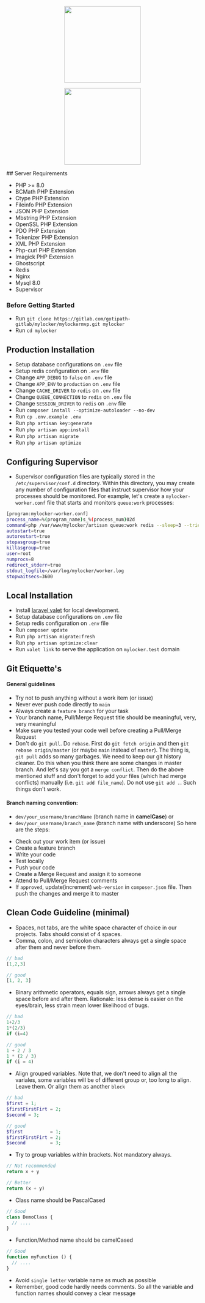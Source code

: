 <p align="center"><a href="https://gotipath.com" target="_blank"><img src="https://mycdn.gotipath.com/wp-content/uploads/2021/04/gotipath-logo-web.png" width="200"></a></p>

<p align="center"><a href="https://laravel.com" target="_blank"><img src="https://raw.githubusercontent.com/laravel/art/master/logo-lockup/5%20SVG/2%20CMYK/1%20Full%20Color/laravel-logolockup-cmyk-red.svg" width="200"></a></p>
## Server Requirements

- PHP >= 8.0
- BCMath PHP Extension
- Ctype PHP Extension
- Fileinfo PHP Extension
- JSON PHP Extension
- Mbstring PHP Extension
- OpenSSL PHP Extension
- PDO PHP Extension
- Tokenizer PHP Extension
- XML PHP Extension
- Php-curl PHP Extension
- Imagick PHP Extension
- Ghostscript
- Redis
- Nginx
- Mysql 8.0
- Supervisor


### Before Getting Started

- Run `git clone https://gitlab.com/gotipath-gitlab/mylocker/mylockermvp.git mylocker`
- Run `cd mylocker`

## Production Installation

- Setup database configurations on `.env` file
- Setup redis configuration on `.env` file
- Change `APP_DEBUG` to `false` on `.env` file
- Change `APP_ENV` to `production` on `.env` file
- Change `CACHE_DRIVER` to `redis` on `.env` file
- Change `QUEUE_CONNECTION` to `redis` on `.env` file
- Change `SESSION_DRIVER` to `redis` on `.env` file
- Run `composer install --optimize-autoloader --no-dev`
- Run `cp .env.example .env`
- Run `php artisan key:generate`
- Run `php artisan app:install`
- Run `php artisan migrate`
- Run `php artisan optimize`

## Configuring Supervisor
- Supervisor configuration files are typically stored in the `/etc/supervisor/conf.d` directory. Within this directory,
  you may create any number of configuration files that instruct supervisor how your processes should be monitored. For
  example, let's create a `mylocker-worker.conf` file that starts and monitors `queue:work` processes:

```bash
[program:mylocker-worker.conf]
process_name=%(program_name)s_%(process_num)02d
command=php /var/www/mylocker/artisan queue:work redis --sleep=3 --tries=3 --max-time=3600
autostart=true
autorestart=true
stopasgroup=true
killasgroup=true
user=root
numprocs=8
redirect_stderr=true
stdout_logfile=/var/log/mylocker/worker.log
stopwaitsecs=3600
 ```

## Local Installation

- Install [laravel valet](https://cpriego.github.io/valet-linux/) for local development.
- Setup database configurations on `.env` file
- Setup redis configuration on `.env` file
- Run `composer update`
- Run `php artisan migrate:fresh`
- Run `php artisan optimize:clear`
- Run `valet link` to serve the application on `mylocker.test` domain

## Git Etiquette's

#### General guidelines

* Try not to push anything without a work item (or issue)
* Never ever push code directly to `main`
* Always create a `feature branch` for your task
* Your branch name, Pull/Merge Request title should be meaningful, very, very meaningful
* Make sure you tested your code well before creating a Pull/Merge Request
* Don't do `git pull`. Do `rebase`. First do `git fetch origin` and then `git rebase origin/master` (or maybe `main`
  instead of `master`). The thing is, `git pull` adds so many garbages. We need to keep our git history cleaner. Do this
  when you think there are some changes in master branch. And let's say you got a `merge conflict`. Then do the above
  mentioned stuff and don't forget to add your files (which had merge conflicts) manually (i.e. `git add file_name`). Do
  not use `git add .`. Such things don't work.

#### Branch naming convention:

- `dev/your_username/branchName` (branch name in **camelCase**) or
- `dev/your_username/branch_name` (branch name with underscore)
  So here are the steps:

* Check out your work item (or issue)
* Create a feature branch
* Write your code
* Test locally
* Push your code
* Create a Merge Request and assign it to someone
* Attend to Pull/Merge Request comments
* If `approved`, update(increment) `web-version` in `composer.json` file. Then push the changes and merge it to master

## Clean Code Guideline (minimal)

* Spaces, not tabs, are the white space character of choice in our projects. Tabs should consist of 4 spaces.
* Comma, colon, and semicolon characters always get a single space after them and never before them.

```php
// bad
[1,2,3]

// good
[1, 2, 3]
```

* Binary arithmetic operators, equals sign, arrows always get a single space before and after them.
  Rationale: less dense is easier on the eyes/brain, less strain mean lower likelihood of bugs.

```php
// bad
1+2/3
1*(2/3)
if (i=4)

// good
1 + 2 / 3
1 * (2 / 3)
if (i = 4)
```

* Align grouped variables.
  Note that, we don't need to align all the variales, some variables will be of different group or, too long to align.
  Leave them. Or align them as another `block`

```php
// bad
$first = 1;
$firstFirstFirt = 2;
$second = 3;

// good
$first          = 1;
$firstFirstFirt = 2;
$second         = 3;
```

* Try to group variables within brackets. Not mandatory always.

```php
// Not recommended
return x + y

// Better
return (x + y)
```

* Class name should be PascalCased

```php
// Good
class DemoClass {
  // .... 
}
```

* Function/Method name should be camelCased

```php
// Good
function myFunction () {
  // .... 
}
```

* Avoid `single letter` variable name as much as possible
* Remember, good code hardly needs comments. So all the variable and function names should convey a clear message 

